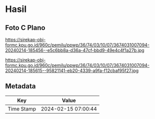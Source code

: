 # Hasil

## Foto C Plano

https://sirekap-obj-formc.kpu.go.id/960c/pemilu/ppwp/36/74/03/10/07/3674031007094-20240214-185456--e5c6bb8a-d36a-47cf-bbd9-49e4c4f1a27b.jpg

https://sirekap-obj-formc.kpu.go.id/960c/pemilu/ppwp/36/74/03/10/07/3674031007094-20240214-185615--95821141-eb20-4339-a9fa-f12cbaf95f27.jpg


## Metadata

| Key        | Value               |
| ---------- | ------------------- |
| Time Stamp | 2024-02-15 07:00:44 |



